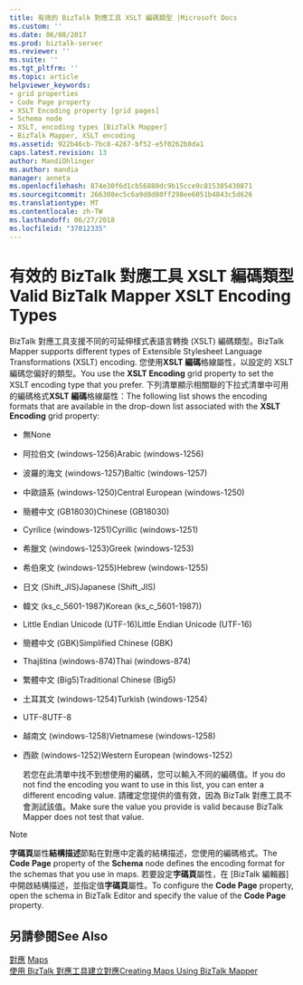 ```yaml
---
title: 有效的 BizTalk 對應工具 XSLT 編碼類型 |Microsoft Docs
ms.custom: ''
ms.date: 06/08/2017
ms.prod: biztalk-server
ms.reviewer: ''
ms.suite: ''
ms.tgt_pltfrm: ''
ms.topic: article
helpviewer_keywords:
- grid properties
- Code Page property
- XSLT Encoding property [grid pages]
- Schema node
- XSLT, encoding types [BizTalk Mapper]
- BizTalk Mapper, XSLT encoding
ms.assetid: 922b46cb-7bc8-4267-bf52-e5f0262b8da1
caps.latest.revision: 13
author: MandiOhlinger
ms.author: mandia
manager: anneta
ms.openlocfilehash: 874e30f6d1cb56880dc9b15cce9c815305430871
ms.sourcegitcommit: 266308ec5c6a9d8d80ff298ee6051b4843c5d626
ms.translationtype: MT
ms.contentlocale: zh-TW
ms.lasthandoff: 06/27/2018
ms.locfileid: "37012335"
---
```

# <a name="valid-biztalk-mapper-xslt-encoding-types"></a><span data-ttu-id="6674e-102">有效的 BizTalk 對應工具 XSLT 編碼類型</span><span class="sxs-lookup"><span data-stu-id="6674e-102">Valid BizTalk Mapper XSLT Encoding Types</span></span>
<span data-ttu-id="6674e-103">BizTalk 對應工具支援不同的可延伸樣式表語言轉換 (XSLT) 編碼類型。</span><span class="sxs-lookup"><span data-stu-id="6674e-103">BizTalk Mapper supports different types of Extensible Stylesheet Language Transformations (XSLT) encoding.</span></span> <span data-ttu-id="6674e-104">您使用**XSLT 編碼**格線屬性，以設定的 XSLT 編碼您偏好的類型。</span><span class="sxs-lookup"><span data-stu-id="6674e-104">You use the **XSLT Encoding** grid property to set the XSLT encoding type that you prefer.</span></span> <span data-ttu-id="6674e-105">下列清單顯示相關聯的下拉式清單中可用的編碼格式**XSLT 編碼**格線屬性：</span><span class="sxs-lookup"><span data-stu-id="6674e-105">The following list shows the encoding formats that are available in the drop-down list associated with the **XSLT Encoding** grid property:</span></span>  
  
- <span data-ttu-id="6674e-106">無</span><span class="sxs-lookup"><span data-stu-id="6674e-106">None</span></span>  
  
- <span data-ttu-id="6674e-107">阿拉伯文 (windows-1256)</span><span class="sxs-lookup"><span data-stu-id="6674e-107">Arabic (windows-1256)</span></span>  
  
- <span data-ttu-id="6674e-108">波羅的海文 (windows-1257)</span><span class="sxs-lookup"><span data-stu-id="6674e-108">Baltic (windows-1257)</span></span>  
  
- <span data-ttu-id="6674e-109">中歐語系 (windows-1250)</span><span class="sxs-lookup"><span data-stu-id="6674e-109">Central European (windows-1250)</span></span>  
  
- <span data-ttu-id="6674e-110">簡體中文 (GB18030)</span><span class="sxs-lookup"><span data-stu-id="6674e-110">Chinese (GB18030)</span></span>  
  
- <span data-ttu-id="6674e-111">Cyrilice (windows-1251)</span><span class="sxs-lookup"><span data-stu-id="6674e-111">Cyrillic (windows-1251)</span></span>  
  
- <span data-ttu-id="6674e-112">希臘文 (windows-1253)</span><span class="sxs-lookup"><span data-stu-id="6674e-112">Greek (windows-1253)</span></span>  
  
- <span data-ttu-id="6674e-113">希伯來文 (windows-1255)</span><span class="sxs-lookup"><span data-stu-id="6674e-113">Hebrew (windows-1255)</span></span>  
  
- <span data-ttu-id="6674e-114">日文 (Shift_JIS)</span><span class="sxs-lookup"><span data-stu-id="6674e-114">Japanese (Shift_JIS)</span></span>  
  
- <span data-ttu-id="6674e-115">韓文 (ks_c_5601-1987)</span><span class="sxs-lookup"><span data-stu-id="6674e-115">Korean (ks_c_5601-1987))</span></span>  
  
- <span data-ttu-id="6674e-116">Little Endian Unicode (UTF-16)</span><span class="sxs-lookup"><span data-stu-id="6674e-116">Little Endian Unicode (UTF-16)</span></span>  
  
- <span data-ttu-id="6674e-117">簡體中文 (GBK)</span><span class="sxs-lookup"><span data-stu-id="6674e-117">Simplified Chinese (GBK)</span></span>  
  
- <span data-ttu-id="6674e-118">Thajština (windows-874)</span><span class="sxs-lookup"><span data-stu-id="6674e-118">Thai (windows-874)</span></span>  
  
- <span data-ttu-id="6674e-119">繁體中文 (Big5)</span><span class="sxs-lookup"><span data-stu-id="6674e-119">Traditional Chinese (Big5)</span></span>  
  
- <span data-ttu-id="6674e-120">土耳其文 (windows-1254)</span><span class="sxs-lookup"><span data-stu-id="6674e-120">Turkish (windows-1254)</span></span>  
  
- <span data-ttu-id="6674e-121">UTF-8</span><span class="sxs-lookup"><span data-stu-id="6674e-121">UTF-8</span></span>  
  
- <span data-ttu-id="6674e-122">越南文 (windows-1258)</span><span class="sxs-lookup"><span data-stu-id="6674e-122">Vietnamese (windows-1258)</span></span>  
  
- <span data-ttu-id="6674e-123">西歐 (windows-1252)</span><span class="sxs-lookup"><span data-stu-id="6674e-123">Western European (windows-1252)</span></span>  
  
  <span data-ttu-id="6674e-124">若您在此清單中找不到想使用的編碼，您可以輸入不同的編碼值。</span><span class="sxs-lookup"><span data-stu-id="6674e-124">If you do not find the encoding you want to use in this list, you can enter a different encoding value.</span></span> <span data-ttu-id="6674e-125">請確定您提供的值有效，因為 BizTalk 對應工具不會測試該值。</span><span class="sxs-lookup"><span data-stu-id="6674e-125">Make sure the value you provide is valid because BizTalk Mapper does not test that value.</span></span>  
  
> [!NOTE]
>  <span data-ttu-id="6674e-126">**字碼頁**屬性**結構描述**節點在對應中定義的結構描述，您使用的編碼格式。</span><span class="sxs-lookup"><span data-stu-id="6674e-126">The **Code Page** property of the **Schema** node defines the encoding format for the schemas that you use in maps.</span></span> <span data-ttu-id="6674e-127">若要設定**字碼頁**屬性，在 [BizTalk 編輯器] 中開啟結構描述，並指定值**字碼頁**屬性。</span><span class="sxs-lookup"><span data-stu-id="6674e-127">To configure the **Code Page** property, open the schema in BizTalk Editor and specify the value of the **Code Page** property.</span></span>  
  
## <a name="see-also"></a><span data-ttu-id="6674e-128">另請參閱</span><span class="sxs-lookup"><span data-stu-id="6674e-128">See Also</span></span>  
 <span data-ttu-id="6674e-129">[對應](../core/maps.md) </span><span class="sxs-lookup"><span data-stu-id="6674e-129">[Maps](../core/maps.md) </span></span>  
 [<span data-ttu-id="6674e-130">使用 BizTalk 對應工具建立對應</span><span class="sxs-lookup"><span data-stu-id="6674e-130">Creating Maps Using BizTalk Mapper</span></span>](../core/creating-maps-using-biztalk-mapper.md)